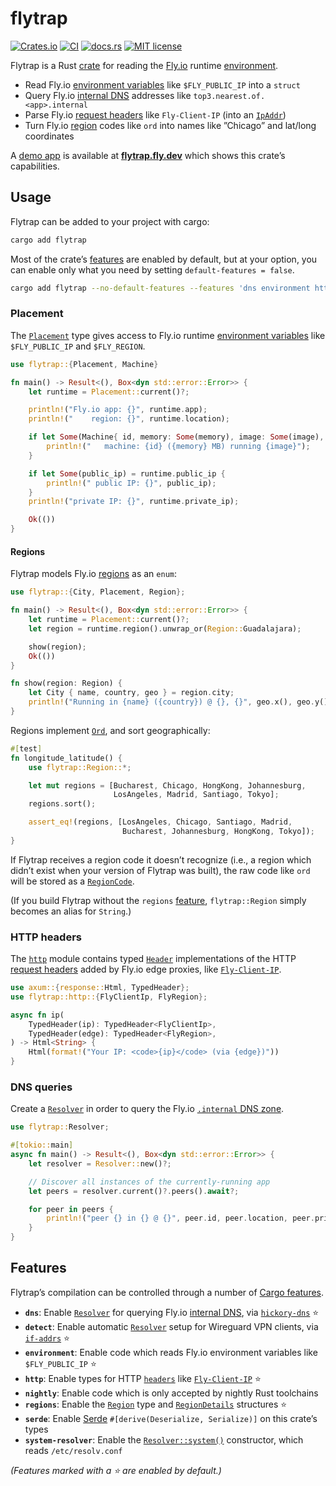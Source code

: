 flytrap
=======

[![Crates.io](https://img.shields.io/crates/v/flytrap?label=crate&labelColor=%23fdc452&color=gray)][crate]
[![CI](https://img.shields.io/github/actions/workflow/status/silverlyra/flytrap/ci.yml?label=%20&logo=github)][build]
[![docs.rs](https://img.shields.io/docsrs/flytrap)][docs]
[![MIT license](https://img.shields.io/crates/l/flytrap?color=3ae)][license]

Flytrap is a Rust [crate][] for reading the [Fly.io][] runtime [environment][].

[crate]: https://lib.rs/crates/flytrap
[Fly.io]: https://fly.io/
[environment]: https://fly.io/docs/reference/runtime-environment/
[build]: https://github.com/silverlyra/flytrap/actions/workflows/ci.yml?query=branch%3Amain
[docs]: https://docs.rs/flytrap
[license]: ./LICENSE

- Read Fly.io [environment variables][env-vars] like `$FLY_PUBLIC_IP` into a `struct`
- Query Fly.io [internal DNS][dns] addresses like `top3.nearest.of.<app>.internal`
- Parse Fly.io [request headers][] like `Fly-Client-IP` (into an [`IpAddr`][ip])
- Turn Fly.io [region][regions] codes like `ord` into names like ”Chicago” and lat/long coordinates

[env-vars]: https://fly.io/docs/reference/runtime-environment/#environment-variables
[dns]: https://fly.io/docs/reference/private-networking/#fly-internal-addresses
[request headers]: https://fly.io/docs/reference/runtime-environment/#request-headers
[ip]: https://doc.rust-lang.org/stable/core/net/enum.IpAddr.html
[regions]: https://fly.io/docs/reference/regions/

A [demo app][] is available at [**flytrap.fly.dev**](https://flytrap.fly.dev) which shows this crate’s capabilities.

[demo app]: https://github.com/silverlyra/flytrap/blob/main/examples/server.rs

## Usage

Flytrap can be added to your project with cargo:

```sh
cargo add flytrap
```

Most of the crate’s [features](#features) are enabled by default, but at your
option, you can enable only what you need by setting `default-features = false`.

```sh
cargo add flytrap --no-default-features --features 'dns environment http serde'
```

### Placement

The [`Placement`][placement] type gives access to Fly.io runtime
[environment variables][env-vars] like `$FLY_PUBLIC_IP` and `$FLY_REGION`.

```rust
use flytrap::{Placement, Machine}

fn main() -> Result<(), Box<dyn std::error::Error>> {
    let runtime = Placement::current()?;

    println!("Fly.io app: {}", runtime.app);
    println!("    region: {}", runtime.location);

    if let Some(Machine{ id, memory: Some(memory), image: Some(image), .. }) = runtime.machine {
        println!("   machine: {id} ({memory} MB) running {image}");
    }

    if let Some(public_ip) = runtime.public_ip {
        println!(" public IP: {}", public_ip);
    }
    println!("private IP: {}", runtime.private_ip);

    Ok(())
}
```

[placement]: https://docs.rs/flytrap/latest/flytrap/struct.Placement.html

#### Regions

Flytrap models Fly.io [regions][] as an `enum`:

```rust
use flytrap::{City, Placement, Region};

fn main() -> Result<(), Box<dyn std::error::Error>> {
    let runtime = Placement::current()?;
    let region = runtime.region().unwrap_or(Region::Guadalajara);

    show(region);
    Ok(())
}

fn show(region: Region) {
    let City { name, country, geo } = region.city;
    println!("Running in {name} ({country}) @ {}, {}", geo.x(), geo.y());
}
```

Regions implement [`Ord`][ord], and sort geographically:

```rust
#[test]
fn longitude_latitude() {
    use flytrap::Region::*;

    let mut regions = [Bucharest, Chicago, HongKong, Johannesburg,
                       LosAngeles, Madrid, Santiago, Tokyo];
    regions.sort();

    assert_eq!(regions, [LosAngeles, Chicago, Santiago, Madrid,
                         Bucharest, Johannesburg, HongKong, Tokyo]);
}
```

[ord]: https://doc.rust-lang.org/std/cmp/trait.Ord.html

If Flytrap receives a region code it doesn’t recognize (i.e., a region which
didn’t exist when your version of Flytrap was built), the raw code like `ord`
will be stored as a [`RegionCode`][region-code].

(If you build Flytrap without the `regions` [feature](#features),
`flytrap::Region` simply becomes an alias for `String`.)

[region]: https://docs.rs/flytrap/latest/flytrap/enum.Region.html
[region-code]: https://docs.rs/flytrap/latest/flytrap/struct.RegionCode.html

### HTTP headers

The [`http`][http] module contains typed [`Header`][headers] implementations of
the HTTP [request headers][] added by Fly.io edge proxies, like
[`Fly-Client-IP`][client-ip].

[http]: https://docs.rs/flytrap/latest/flytrap/http/index.html
[client-ip]: https://docs.rs/flytrap/latest/flytrap/http/struct.FlyClientIp.html

```rust
use axum::{response::Html, TypedHeader};
use flytrap::http::{FlyClientIp, FlyRegion};

async fn ip(
    TypedHeader(ip): TypedHeader<FlyClientIp>,
    TypedHeader(edge): TypedHeader<FlyRegion>,
) -> Html<String> {
    Html(format!("Your IP: <code>{ip}</code> (via {edge})"))
}
```

### DNS queries

Create a [`Resolver`][resolver] in order to query the Fly.io [`.internal` DNS zone][dns].

```rust
use flytrap::Resolver;

#[tokio::main]
async fn main() -> Result<(), Box<dyn std::error::Error>> {
    let resolver = Resolver::new()?;

    // Discover all instances of the currently-running app
    let peers = resolver.current()?.peers().await?;

    for peer in peers {
        println!("peer {} in {} @ {}", peer.id, peer.location, peer.private_ip);
    }
}
```

[resolver]: https://docs.rs/flytrap/latest/flytrap/struct.Resolver.html

## Features

Flytrap’s compilation can be controlled through a number of [Cargo features][].

[Cargo features]: https://doc.rust-lang.org/cargo/reference/features.html

- **`dns`**: Enable [`Resolver`][resolver] for querying Fly.io [internal DNS][dns], via [`hickory-dns`][hickory] ⭐
- **`detect`**: Enable automatic [`Resolver`][resolver] setup for Wireguard VPN clients, via [`if-addrs`][if-addrs] ⭐️
- **`environment`**: Enable code which reads Fly.io environment variables like `$FLY_PUBLIC_IP` ⭐️
- **`http`**: Enable types for HTTP [`headers`][headers] like [`Fly-Client-IP`][client-ip] ⭐️
- **`nightly`**: Enable code which is only accepted by nightly Rust toolchains
- **`regions`**: Enable the [`Region`][region] type and [`RegionDetails`][region-details] structures ⭐️
- **`serde`**: Enable [Serde][serde] `#[derive(Deserialize, Serialize)]` on this crate’s types
- **`system-resolver`**: Enable the [`Resolver::system()`][system-resolver] constructor, which reads `/etc/resolv.conf`

_(Features marked with a ⭐️ are enabled by default.)_

[headers]: https://docs.rs/headers/latest/headers/trait.Header.html
[hickory]: https://lib.rs/crates/hickory-resolver
[if-addrs]: https://lib.rs/crates/if-addrs
[region-details]: https://docs.rs/flytrap/latest/flytrap/struct.RegionDetails.html
[serde]: https://serde.rs/
[system-resolver]: https://docs.rs/flytrap/latest/flytrap/struct.Resolver.html#method.system
